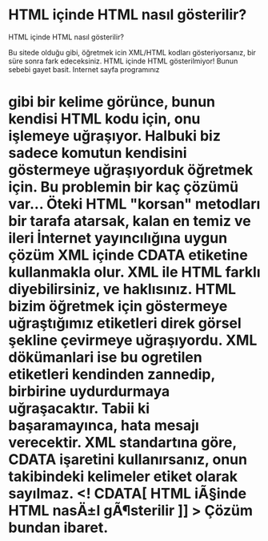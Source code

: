 # HTML içinde HTML nasıl gösterilir?


HTML içinde HTML nasıl gösterilir?



 Bu sitede olduğu gibi, öğretmek icin XML/HTML kodları gösteriyorsanız, bir süre sonra fark edeceksiniz. HTML içinde HTML gösterilmiyor!               Bunun sebebi gayet basit. Internet sayfa programınız  <H1>  gibi bir kelime görünce, bunun kendisi HTML kodu için, onu işlemeye uğraşıyor. Halbuki biz sadece komutun kendisini göstermeye uğraşıyorduk öğretmek için.              Bu problemin bir kaç çözümü var... Öteki HTML "korsan" metodları bir tarafa atarsak, kalan en temiz ve ileri İnternet yayıncılığına uygun çözüm XML içinde CDATA etiketine kullanmakla olur.               XML ile HTML farklı diyebilirsiniz, ve haklısınız. HTML bizim öğretmek için göstermeye uğraştığımız etiketleri direk görsel şekline çevirmeye uğraşıyordu. XML dökümanlari ise bu ogretilen etiketleri kendinden zannedip, birbirine uydurdurmaya uğraşacaktır. Tabii ki başaramayınca, hata mesajı verecektir.               XML standartına göre, CDATA işaretini kullanırsanız, onun takibindeki kelimeler etiket olarak sayılmaz.                   <!  CDATA[ <baslik> HTML iÃ§inde HTML nasÄ±l gÃ¶sterilir </baslik> ]] >              Çözüm bundan ibaret.




